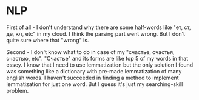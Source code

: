 # NLP
First of all - I don't understand why there are some half-words like "ет, ст, де, ют, etc" in my cloud. I think the parsing part went wrong. But I don't quite sure where that "wrong" is.

Second - I don't know what to do in case of my "счастье, счастья, счастью, etc". "Счастье" and its forms are like top 5 of my words in that essey. 
I know that I need to use lemmatization but the only solution I found was something like a dictionary with pre-made lemmatization of many english words.
I haven't succeeded in finding a method to implement lemmatization for just one word. But I guess it's just my searching-skill problem.


